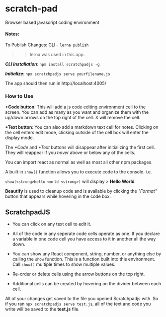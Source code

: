 # scratch-pad

Browser based javascript coding environment

#### Notes:
To Publish Changes: CLI - `lerna publish`

> > lerna was used in this app.

***CLI Installation***: `npm install scratchpadjs -g`

***Initialize***: `npx scratchpadjs serve yourfilename.js`

The app should then run in http://localhost:4005/

### How to Use

**+Code button**: This will add a js code editing environment cell to the screen. You can add as many as you want and organize them with the up/down arrows on the top right of the cell. X will remove the cell.

**+Text button**: You can also add a markdown text cell for notes. Clicking on the cell enters edit mode, clicking outside of the cell box will enter the display mode.

The *+Code* and *+Text* buttons will disappear after initializing the first cell. They will reappear if you *hover* above or below any of the cells.

You can import react as normal as well as most all other npm packages.

A built in `show()` function allows you to execute code to the console.
i.e.

`show(<strong>hello world <strong>)` will display > **Hello World**

**Beautify** is used to cleanup code and is available by clicking the *"Format"* button that appears while hovering in the code box.

## ScratchpadJS

- You can click on any text cell to edit it.

- All of the code in any seperate code cells operate as one. If you declare a variable in one code cell you have access to it in another all the way down.

- You can show any React component, string, number, or anything else by calling the `show` function. This is a function built into this environment. Call `show()` multiple times to show multiple values.

- Re-order or delete cells using the arrow buttons on the top right.

- Additional cells can be created by hovering on the divider between each cell.

All of your changes get saved to the file you opened Scratchpadjs with. So if you ran `npx scratchpadjs serve test.js`, all of the text and code you write will be saved to the **test.js** file.

